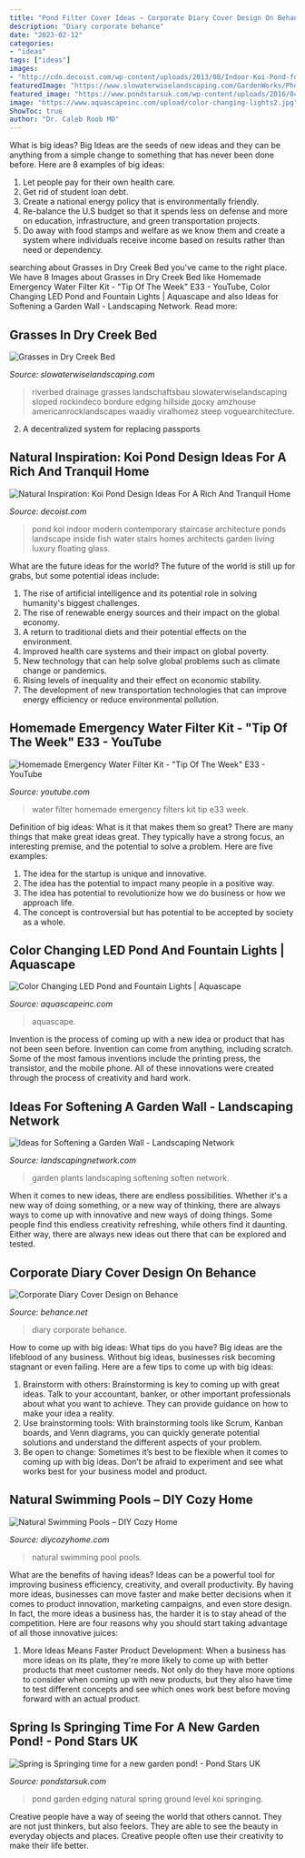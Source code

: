 ```yaml
---
title: "Pond Filter Cover Ideas ~ Corporate Diary Cover Design On Behance"
description: "Diary corporate behance"
date: "2023-02-12"
categories:
- "ideas"
tags: ["ideas"]
images:
- "http://cdn.decoist.com/wp-content/uploads/2013/08/Indoor-Koi-Pond-for-a-contemporary-home.jpg"
featuredImage: "https://www.slowaterwiselandscaping.com/GardenWorks/Photos/737.jpg"
featured_image: "https://www.pondstarsuk.com/wp-content/uploads/2016/04/groundlevel-pond.jpg"
image: "https://www.aquascapeinc.com/upload/color-changing-lights2.jpg"
ShowToc: true
author: "Dr. Caleb Roob MD"
---
```



What is big ideas?
Big Ideas are the seeds of new ideas and they can be anything from a simple change to something that has never been done before. Here are 8 examples of big ideas: 
1. Let people pay for their own health care. 
2. Get rid of student loan debt. 
3. Create a national energy policy that is environmentally friendly. 
4. Re-balance the U.S budget so that it spends less on defense and more on education, infrastructure, and green transportation projects. 
5. Do away with food stamps and welfare as we know them and create a system where individuals receive income based on results rather than need or dependency. 

	

		
searching about Grasses in Dry Creek Bed you've came to the right place. We have 8 Images about Grasses in Dry Creek Bed like Homemade Emergency Water Filter Kit - &quot;Tip Of The Week&quot; E33 - YouTube, Color Changing LED Pond and Fountain Lights | Aquascape and also Ideas for Softening a Garden Wall - Landscaping Network. Read more:
		
    
## Grasses In Dry Creek Bed

<img loading=lazy src="https://www.slowaterwiselandscaping.com/GardenWorks/Photos/737.jpg" onerror="this.onerror=null;this.src='https://tse1.mm.bing.net/th?id=OIP.cBqYrZnLv0PLgv_SbcHQuQHaLJ&amp;pid=15.1';" alt="Grasses in Dry Creek Bed">

_Source: slowaterwiselandscaping.com_

>riverbed drainage grasses landschaftsbau slowaterwiselandscaping sloped rockindeco bordure edging hillside доску amzhouse americanrocklandscapes waadiy viralhomez steep voguearchitecture. 

	

2. A decentralized system for replacing passports 

    
## Natural Inspiration: Koi Pond Design Ideas For A Rich And Tranquil Home

<img loading=lazy src="http://cdn.decoist.com/wp-content/uploads/2013/08/Indoor-Koi-Pond-for-a-contemporary-home.jpg" onerror="this.onerror=null;this.src='https://tse3.mm.bing.net/th?id=OIP.76DRfdURGJenfLAgJpog4AHaJW&amp;pid=15.1';" alt="Natural Inspiration: Koi Pond Design Ideas For A Rich And Tranquil Home">

_Source: decoist.com_

>pond koi indoor modern contemporary staircase architecture ponds landscape inside fish water stairs homes architects garden living luxury floating glass. 

	

What are the future ideas for the world?
The future of the world is still up for grabs, but some potential ideas include: 
1. The rise of artificial intelligence and its potential role in solving humanity's biggest challenges. 
2. The rise of renewable energy sources and their impact on the global economy. 
3. A return to traditional diets and their potential effects on the environment. 
4. Improved health care systems and their impact on global poverty. 
5. New technology that can help solve global problems such as climate change or pandemics. 
6. Rising levels of inequality and their effect on economic stability. 
7. The development of new transportation technologies that can improve energy efficiency or reduce environmental pollution.

    
## Homemade Emergency Water Filter Kit - &quot;Tip Of The Week&quot; E33 - YouTube

<img loading=lazy src="https://i.ytimg.com/vi/eTnAp0BX3SU/maxresdefault.jpg" onerror="this.onerror=null;this.src='https://tse3.mm.bing.net/th?id=OIP.jNPgHaIrx5dJiD8om0SY2AHaEK&amp;pid=15.1';" alt="Homemade Emergency Water Filter Kit - &quot;Tip Of The Week&quot; E33 - YouTube">

_Source: youtube.com_

>water filter homemade emergency filters kit tip e33 week. 

	

Definition of big ideas: What is it that makes them so great?
There are many things that make great ideas great. They typically have a strong focus, an interesting premise, and the potential to solve a problem. Here are five examples:
1. The idea for the startup is unique and innovative.
2. The idea has the potential to impact many people in a positive way.
3. The idea has potential to revolutionize how we do business or how we approach life. 
4. The concept is controversial but has potential to be accepted by society as a whole. 

    
## Color Changing LED Pond And Fountain Lights | Aquascape

<img loading=lazy src="https://www.aquascapeinc.com/upload/color-changing-lights2.jpg" onerror="this.onerror=null;this.src='https://tse2.mm.bing.net/th?id=OIP.RU0K0fRQXvPHwtypFIVungHaE8&amp;pid=15.1';" alt="Color Changing LED Pond and Fountain Lights | Aquascape">

_Source: aquascapeinc.com_

>aquascape. 

	

Invention is the process of coming up with a new idea or product that has not been seen before. Invention can come from anything, including scratch. Some of the most famous inventions include the printing press, the transistor, and the mobile phone. All of these innovations were created through the process of creativity and hard work.

    
## Ideas For Softening A Garden Wall - Landscaping Network

<img loading=lazy src="http://images.landscapingnetwork.com/pictures/images/900x705Max/decor-and-accessory_21/wall-pots-succulents-landscaping-network_4664.jpg" onerror="this.onerror=null;this.src='https://tse3.mm.bing.net/th?id=OIP.7ISTZstnmNXTLLCaZq1ISQHaLL&amp;pid=15.1';" alt="Ideas for Softening a Garden Wall - Landscaping Network">

_Source: landscapingnetwork.com_

>garden plants landscaping softening soften network. 

	

When it comes to new ideas, there are endless possibilities. Whether it's a new way of doing something, or a new way of thinking, there are always ways to come up with innovative and new ways of doing things. Some people find this endless creativity refreshing, while others find it daunting. Either way, there are always new ideas out there that can be explored and tested.

    
## Corporate Diary Cover Design On Behance

<img loading=lazy src="https://mir-s3-cdn-cf.behance.net/project_modules/1400/b3846925093465.5634164d2eb9c.png" onerror="this.onerror=null;this.src='https://tse1.mm.bing.net/th?id=OIP.ee_ceIIT89s7rUbu6h_RhwHaE1&amp;pid=15.1';" alt="Corporate Diary Cover Design on Behance">

_Source: behance.net_

>diary corporate behance. 

	

How to come up with big ideas: What tips do you have?
Big ideas are the lifeblood of any business. Without big ideas, businesses risk becoming stagnant or even failing. Here are a few tips to come up with big ideas: 
1. Brainstorm with others: Brainstorming is key to coming up with great ideas. Talk to your accountant, banker, or other important professionals about what you want to achieve. They can provide guidance on how to make your idea a reality. 
2. Use brainstorming tools: With brainstorming tools like Scrum, Kanban boards, and Venn diagrams, you can quickly generate potential solutions and understand the different aspects of your problem. 
3. Be open to change: Sometimes it’s best to be flexible when it comes to coming up with big ideas. Don’t be afraid to experiment and see what works best for your business model and product.

    
## Natural Swimming Pools – DIY Cozy Home

<img loading=lazy src="https://diycozyhome.com/wp-content/uploads/2013/04/natural-swimming-pool-2.jpg" onerror="this.onerror=null;this.src='https://tse2.mm.bing.net/th?id=OIP.SM6gKDbnM_AiVq0i_QRrDQHaHa&amp;pid=15.1';" alt="Natural Swimming Pools – DIY Cozy Home">

_Source: diycozyhome.com_

>natural swimming pool pools. 

	

What are the benefits of having ideas?
Ideas can be a powerful tool for improving business efficiency, creativity, and overall productivity. By having more ideas, businesses can move faster and make better decisions when it comes to product innovation, marketing campaigns, and even store design. In fact, the more ideas a business has, the harder it is to stay ahead of the competition. Here are four reasons why you should start taking advantage of all those innovative juices:
1. More Ideas Means Faster Product Development: When a business has more ideas on its plate, they're more likely to come up with better products that meet customer needs. Not only do they have more options to consider when coming up with new products, but they also have time to test different concepts and see which ones work best before moving forward with an actual product.

    
## Spring Is Springing Time For A New Garden Pond! - Pond Stars UK

<img loading=lazy src="https://www.pondstarsuk.com/wp-content/uploads/2016/04/groundlevel-pond.jpg" onerror="this.onerror=null;this.src='https://tse2.mm.bing.net/th?id=OIP.gZ7hLp86TN2GS34ES3-rMQHaEd&amp;pid=15.1';" alt="Spring is Springing time for a new garden pond! - Pond Stars UK">

_Source: pondstarsuk.com_

>pond garden edging natural spring ground level koi springing. 

	

Creative people have a way of seeing the world that others cannot. They are not just thinkers, but also feelors. They are able to see the beauty in everyday objects and places. Creative people often use their creativity to make their life better.


